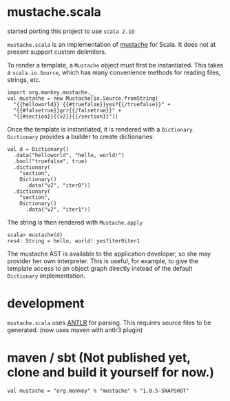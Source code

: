 # mustache.scala

started porting this project to use `scala 2.10`

`mustache.scala` is an implementation of
[mustache](http://mustache.github.com/) for Scala. It does not at
present support custom delimiters.

To render a template, a `Mustache` object must first be
instantiated. This takes a `scala.io.Source`, which has many
convenience methods for reading files, strings, etc.

    import org.monkey.mustache._
    val mustache = new Mustache(io.Source.fromString(
      "{{helloworld}} {{#truefalse}}yes?{{/truefalse}}" + 
      "{{#falsetrue}}grr{{/falsetrue}}" +
      "{{#section}}{{v2}}{{/section}}"))
    
Once the template is instantiated, it is rendered with a
`Dictionary`. `Dictionary` provides a builder to create dictionaries:

    val d = Dictionary()
      .data("helloworld", "hello, world!")
      .bool("truefalse", true)
      .dictionary(
        "section",
        Dictionary()
          .data("v2", "iter0"))
      .dictionary(
        "section",
        Dictionary()
          .data("v2", "iter1"))

The string is then rendered with `Mustache.apply`
        
    scala> mustache(d)
    res4: String = hello, world! yes?iter0iter1
    
The mustache AST is available to the application developer, so
she may provider her own interpreter. This is useful, for example, 
to give the template access to an object graph directly instead
of the default `Dictionary` implementation.

# development

`mustache.scala` uses [ANTLR](http://www.antlr.org/) for parsing. This
requires source files to be generated. (now uses maven with antlr3 plugin)

# maven / sbt (Not published yet, clone and build it yourself for now.)

    val mustache = "org.monkey" % "mustache" % "1.0.5-SNAPSHOT"
